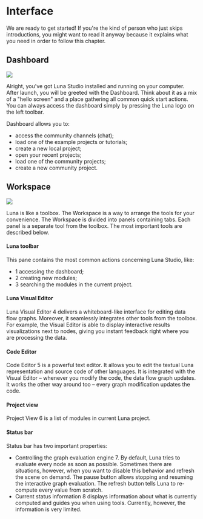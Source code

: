 # Interface

We are ready to get started! If you're the kind of person who just skips introductions, you might want to read it anyway because it explains what you need in order to follow this chapter.


## Dashboard

![](/assets/hello_screen.png)

Alright, you've got Luna Studio installed and running on your computer. After launch, you will be greeted with the Dashboard. Think about it as a mix of a "hello screen" and a place gathering all common quick start actions. You can always access the dashboard simply by pressing the Luna logo on the left toolbar.

Dashboard allows you to:
  * access the community channels (chat);
  * load one of the example projects or tutorials;
  * create a new local project; 
  * open your recent projects;
  * load one of the community projects;
  * create a new community project. 


## Workspace

![](/assets/workspace.png)

Luna is like a toolbox. The Workspace is a way to arrange the tools for your convenience. The Workspace is divided into panels containing tabs. Each panel is a separate tool from the toolbox. The most important tools are described below.

#### Luna toolbar

This pane contains the most common actions concerning Luna Studio, like:

  * <span class="uiref">1</span> accessing the dashboard;
  * <span class="uiref">2</span> creating new modules;
  * <span class="uiref">3</span> searching the modules in the current project.

#### Luna Visual Editor
Luna Visual Editor <span class="uiref">4</span> delivers a whiteboard-like interface for editing data flow graphs. Moreover, it seamlessly integrates other tools from the toolbox. For example, the Visual Editor is able to display interactive results visualizations next to nodes, giving you instant feedback right where you are processing the data.

#### Code Editor
Code Editor <span class="uiref">5</span> is a powerful text editor. It allows you to edit the textual Luna representation and source code of other languages. It is integrated with the Visual Editor – whenever you modify the code, the data flow graph updates. It works the other way around too – every graph modification updates the code.

#### Project view
Project View <span class="uiref">6</span> is a list of modules in current Luna project.

#### Status bar
Status bar has two important properties: 
* Controlling the graph evaluation engine <span class="uiref">7</span>. By default, Luna tries to evaluate every node as soon as possible. Sometimes there are situations, however, when you want to disable this behavior and refresh the scene on demand. The pause button allows stopping and resuming the interactive graph evaluation. The refresh button tells Luna to re-compute every value from scratch.
* Current status information <span class="uiref">8</span> displays information about what is currently computed and guides you when using tools. Currently, however, the information is very limited.
